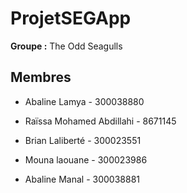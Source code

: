 # ProjetSEGApp

**Groupe :** The Odd Seagulls


## Membres
- Abaline Lamya - 300038880

- Raïssa Mohamed Abdillahi - 8671145

- Brian Laliberté - 300023551

- Mouna laouane - 300023986

- Abaline Manal - 300038881 

